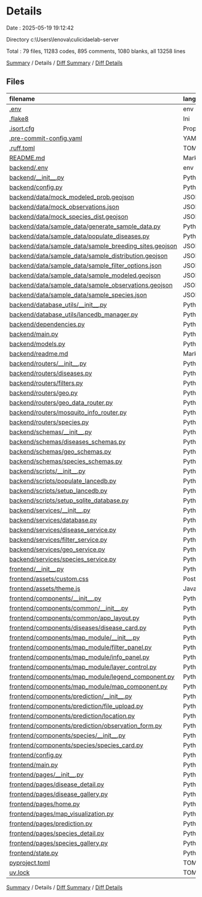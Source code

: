 # Details

Date : 2025-05-19 19:12:42

Directory c:\\Users\\lenova\\culicidaelab-server

Total : 79 files,  11283 codes, 895 comments, 1080 blanks, all 13258 lines

[Summary](results.md) / Details / [Diff Summary](diff.md) / [Diff Details](diff-details.md)

## Files
| filename | language | code | comment | blank | total |
| :--- | :--- | ---: | ---: | ---: | ---: |
| [.env](/.env) | env | 1 | 0 | 1 | 2 |
| [.flake8](/.flake8) | Ini | 5 | 0 | 1 | 6 |
| [.isort.cfg](/.isort.cfg) | Properties | 6 | 2 | 1 | 9 |
| [.pre-commit-config.yaml](/.pre-commit-config.yaml) | YAML | 65 | 2 | 2 | 69 |
| [.ruff.toml](/.ruff.toml) | TOML | 10 | 0 | 2 | 12 |
| [README.md](/README.md) | Markdown | 0 | 0 | 1 | 1 |
| [backend/.env](/backend/.env) | env | 1 | 0 | 0 | 1 |
| [backend/\_\_init\_\_.py](/backend/__init__.py) | Python | 0 | 0 | 1 | 1 |
| [backend/config.py](/backend/config.py) | Python | 17 | 12 | 12 | 41 |
| [backend/data/mock\_modeled\_prob.geojson](/backend/data/mock_modeled_prob.geojson) | JSON | 0 | 0 | 1 | 1 |
| [backend/data/mock\_observations.json](/backend/data/mock_observations.json) | JSON | 0 | 0 | 1 | 1 |
| [backend/data/mock\_species\_dist.geojson](/backend/data/mock_species_dist.geojson) | JSON | 0 | 0 | 1 | 1 |
| [backend/data/sample\_data/generate\_sample\_data.py](/backend/data/sample_data/generate_sample_data.py) | Python | 238 | 15 | 20 | 273 |
| [backend/data/sample\_data/populate\_diseases.py](/backend/data/sample_data/populate_diseases.py) | Python | 62 | 8 | 16 | 86 |
| [backend/data/sample\_data/sample\_breeding\_sites.geojson](/backend/data/sample_data/sample_breeding_sites.geojson) | JSON | 1,405 | 0 | 0 | 1,405 |
| [backend/data/sample\_data/sample\_distribution.geojson](/backend/data/sample_data/sample_distribution.geojson) | JSON | 190 | 0 | 0 | 190 |
| [backend/data/sample\_data/sample\_filter\_options.json](/backend/data/sample_data/sample_filter_options.json) | JSON | 26 | 0 | 0 | 26 |
| [backend/data/sample\_data/sample\_modeled.geojson](/backend/data/sample_data/sample_modeled.geojson) | JSON | 365 | 0 | 0 | 365 |
| [backend/data/sample\_data/sample\_observations.geojson](/backend/data/sample_data/sample_observations.geojson) | JSON | 1,905 | 0 | 0 | 1,905 |
| [backend/data/sample\_data/sample\_species.json](/backend/data/sample_data/sample_species.json) | JSON | 136 | 0 | 0 | 136 |
| [backend/database\_utils/\_\_init\_\_.py](/backend/database_utils/__init__.py) | Python | 0 | 0 | 1 | 1 |
| [backend/database\_utils/lancedb\_manager.py](/backend/database_utils/lancedb_manager.py) | Python | 78 | 14 | 16 | 108 |
| [backend/dependencies.py](/backend/dependencies.py) | Python | 3 | 0 | 3 | 6 |
| [backend/main.py](/backend/main.py) | Python | 24 | 74 | 29 | 127 |
| [backend/models.py](/backend/models.py) | Python | 47 | 6 | 24 | 77 |
| [backend/readme.md](/backend/readme.md) | Markdown | 34 | 0 | 15 | 49 |
| [backend/routers/\_\_init\_\_.py](/backend/routers/__init__.py) | Python | 0 | 0 | 1 | 1 |
| [backend/routers/diseases.py](/backend/routers/diseases.py) | Python | 27 | 11 | 9 | 47 |
| [backend/routers/filters.py](/backend/routers/filters.py) | Python | 9 | 3 | 4 | 16 |
| [backend/routers/geo.py](/backend/routers/geo.py) | Python | 40 | 6 | 8 | 54 |
| [backend/routers/geo\_data\_router.py](/backend/routers/geo_data_router.py) | Python | 0 | 64 | 15 | 79 |
| [backend/routers/mosquito\_info\_router.py](/backend/routers/mosquito_info_router.py) | Python | 0 | 30 | 9 | 39 |
| [backend/routers/species.py](/backend/routers/species.py) | Python | 27 | 9 | 6 | 42 |
| [backend/schemas/\_\_init\_\_.py](/backend/schemas/__init__.py) | Python | 0 | 0 | 2 | 2 |
| [backend/schemas/diseases\_schemas.py](/backend/schemas/diseases_schemas.py) | Python | 18 | 0 | 7 | 25 |
| [backend/schemas/geo\_schemas.py](/backend/schemas/geo_schemas.py) | Python | 13 | 1 | 7 | 21 |
| [backend/schemas/species\_schemas.py](/backend/schemas/species_schemas.py) | Python | 20 | 0 | 8 | 28 |
| [backend/scripts/\_\_init\_\_.py](/backend/scripts/__init__.py) | Python | 0 | 0 | 1 | 1 |
| [backend/scripts/populate\_lancedb.py](/backend/scripts/populate_lancedb.py) | Python | 79 | 17 | 22 | 118 |
| [backend/scripts/setup\_lancedb.py](/backend/scripts/setup_lancedb.py) | Python | 257 | 51 | 34 | 342 |
| [backend/scripts/setup\_sqlite\_database.py](/backend/scripts/setup_sqlite_database.py) | Python | 132 | 25 | 27 | 184 |
| [backend/services/\_\_init\_\_.py](/backend/services/__init__.py) | Python | 0 | 0 | 1 | 1 |
| [backend/services/database.py](/backend/services/database.py) | Python | 19 | 5 | 5 | 29 |
| [backend/services/disease\_service.py](/backend/services/disease_service.py) | Python | 23 | 17 | 14 | 54 |
| [backend/services/filter\_service.py](/backend/services/filter_service.py) | Python | 20 | 29 | 9 | 58 |
| [backend/services/geo\_service.py](/backend/services/geo_service.py) | Python | 86 | 110 | 49 | 245 |
| [backend/services/species\_service.py](/backend/services/species_service.py) | Python | 111 | 20 | 23 | 154 |
| [frontend/\_\_init\_\_.py](/frontend/__init__.py) | Python | 0 | 0 | 1 | 1 |
| [frontend/assets/custom.css](/frontend/assets/custom.css) | PostCSS | 388 | 16 | 84 | 488 |
| [frontend/assets/theme.js](/frontend/assets/theme.js) | JavaScript | 8 | 1 | 2 | 11 |
| [frontend/components/\_\_init\_\_.py](/frontend/components/__init__.py) | Python | 0 | 0 | 1 | 1 |
| [frontend/components/common/\_\_init\_\_.py](/frontend/components/common/__init__.py) | Python | 0 | 0 | 1 | 1 |
| [frontend/components/common/app\_layout.py](/frontend/components/common/app_layout.py) | Python | 39 | 4 | 16 | 59 |
| [frontend/components/diseases/disease\_card.py](/frontend/components/diseases/disease_card.py) | Python | 48 | 5 | 7 | 60 |
| [frontend/components/map\_module/\_\_init\_\_.py](/frontend/components/map_module/__init__.py) | Python | 0 | 0 | 1 | 1 |
| [frontend/components/map\_module/filter\_panel.py](/frontend/components/map_module/filter_panel.py) | Python | 147 | 40 | 35 | 222 |
| [frontend/components/map\_module/info\_panel.py](/frontend/components/map_module/info_panel.py) | Python | 90 | 9 | 16 | 115 |
| [frontend/components/map\_module/layer\_control.py](/frontend/components/map_module/layer_control.py) | Python | 9 | 7 | 4 | 20 |
| [frontend/components/map\_module/legend\_component.py](/frontend/components/map_module/legend_component.py) | Python | 59 | 39 | 11 | 109 |
| [frontend/components/map\_module/map\_component.py](/frontend/components/map_module/map_component.py) | Python | 178 | 10 | 29 | 217 |
| [frontend/components/prediction/\_\_init\_\_.py](/frontend/components/prediction/__init__.py) | Python | 0 | 0 | 1 | 1 |
| [frontend/components/prediction/file\_upload.py](/frontend/components/prediction/file_upload.py) | Python | 36 | 10 | 8 | 54 |
| [frontend/components/prediction/location.py](/frontend/components/prediction/location.py) | Python | 91 | 8 | 17 | 116 |
| [frontend/components/prediction/observation\_form.py](/frontend/components/prediction/observation_form.py) | Python | 126 | 14 | 23 | 163 |
| [frontend/components/species/\_\_init\_\_.py](/frontend/components/species/__init__.py) | Python | 0 | 0 | 1 | 1 |
| [frontend/components/species/species\_card.py](/frontend/components/species/species_card.py) | Python | 53 | 5 | 7 | 65 |
| [frontend/config.py](/frontend/config.py) | Python | 106 | 11 | 23 | 140 |
| [frontend/main.py](/frontend/main.py) | Python | 63 | 49 | 23 | 135 |
| [frontend/pages/\_\_init\_\_.py](/frontend/pages/__init__.py) | Python | 0 | 0 | 1 | 1 |
| [frontend/pages/disease\_detail.py](/frontend/pages/disease_detail.py) | Python | 234 | 11 | 33 | 278 |
| [frontend/pages/disease\_gallery.py](/frontend/pages/disease_gallery.py) | Python | 126 | 3 | 19 | 148 |
| [frontend/pages/home.py](/frontend/pages/home.py) | Python | 15 | 1 | 7 | 23 |
| [frontend/pages/map\_visualization.py](/frontend/pages/map_visualization.py) | Python | 67 | 21 | 10 | 98 |
| [frontend/pages/prediction.py](/frontend/pages/prediction.py) | Python | 206 | 23 | 33 | 262 |
| [frontend/pages/species\_detail.py](/frontend/pages/species_detail.py) | Python | 173 | 6 | 26 | 205 |
| [frontend/pages/species\_gallery.py](/frontend/pages/species_gallery.py) | Python | 128 | 59 | 30 | 217 |
| [frontend/state.py](/frontend/state.py) | Python | 110 | 12 | 16 | 138 |
| [pyproject.toml](/pyproject.toml) | TOML | 40 | 0 | 2 | 42 |
| [uv.lock](/uv.lock) | TOML | 3,244 | 0 | 183 | 3,427 |

[Summary](results.md) / Details / [Diff Summary](diff.md) / [Diff Details](diff-details.md)